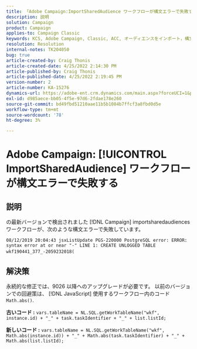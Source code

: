 ```yaml
---
title: 「Adobe Campaign:ImportSharedAudience ワークフローが構文エラーで失敗する」
description: 説明
solution: Campaign
product: Campaign
applies-to: Campaign Classic
keywords: KCS, Adobe Campaign, Classic, ACC, オーディエンスをインポート，構文エラー
resolution: Resolution
internal-notes: TK204050
bug: true
article-created-by: Craig Thonis
article-created-date: 4/25/2022 2:14:30 PM
article-published-by: Craig Thonis
article-published-date: 4/25/2022 2:19:45 PM
version-number: 2
article-number: KA-15276
dynamics-url: https://adobe-ent.crm.dynamics.com/main.aspx?forceUCI=1&pagetype=entityrecord&etn=knowledgearticle&id=19d73c03-a2c4-ec11-a7b6-0022480a1ec2
exl-id: d985aece-bb05-4f5e-97d6-2fdae178e260
source-git-commit: bd49fbd51210aae11b5b1084b7ffcf3a8fbd0d5e
workflow-type: tm+mt
source-wordcount: '78'
ht-degree: 3%

---
```


# Adobe Campaign: [!UICONTROL ImportSharedAudience] ワークフローが構文エラーで失敗する

## 説明


の最新バージョンで検出されました [!DNL Campaign] importsharedaudiences ワークフローが、次のような構文エラーで失敗しています。

`08/12/2019 20:04:43 jsxListUpdate PGS-220000 PostgreSQL error: ERROR:  syntax error at or near "-" LINE 1: CREATE UNLOGGED TABLE wkf190441_377_-2059232018(    `                                        


## 解決策


永続的な修正では、9026 以降へのアップグレードが必要です。 以前のバージョンでの回避策は、 [!DNL JavaScript] 使用するワークフロー内のコード `Math.abs()`.

<b>古いコード :</b>
`vars.tableName = NL.SQL.getWorkTableName("wkf", instance.id) + "_" + task.taskIdentifier + "_" + list.listId;`

<b>新しいコード :</b>
`vars.tableName = NL.SQL.getWorkTableName("wkf", Math.abs(instance.id)) + "_" + Math.abs(task.taskIdentifier) + "_" + Math.abs(list.listId);`
